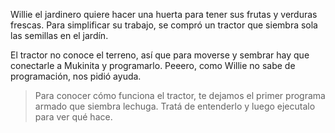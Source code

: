 Willie el jardinero quiere hacer una huerta para tener sus frutas y verduras frescas. Para simplificar su trabajo, se compró un tractor que siembra sola las semillas en el jardín.

El tractor no conoce el terreno, así que para moverse y sembrar hay que conectarle a Mukinita y programarlo. Peeero, como Willie no sabe de programación, nos pidió ayuda. 

> Para conocer cómo funciona el tractor, te dejamos el primer programa armado que siembra lechuga. Tratá de entenderlo y luego ejecutalo para ver qué hace. 
